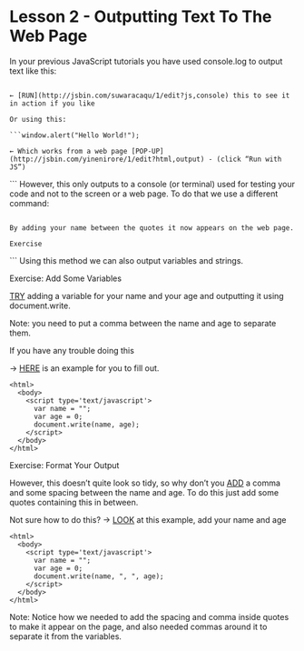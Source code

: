 Lesson 2 - Outputting Text To The Web Page
===========================================

In your previous JavaScript tutorials you have used console.log to output text like this:

```console.log("Hello World!"); 	 

← [RUN](http://jsbin.com/suwaracaqu/1/edit?js,console) this to see it in action if you like

Or using this:

```window.alert("Hello World!");  	

← Which works from a web page [POP-UP](http://jsbin.com/yinenirore/1/edit?html,output) - (click “Run with JS”)
```
<html>
	<body>
		<script type='text/javascript'>
			window.alert("Hello World!");
		</script>
	</body>
</html>
```
However, this only outputs to a console (or terminal) used for testing your code and not to the screen or a web page.  To do that we use a different command:

```document.write("");	

By adding your name between the quotes it now appears on the web page.

Exercise
```
<html>
  <body>
    <script type='text/javascript'>
      document.write("");
    </script>
  </body>
</html>
```
Using this method we can also output variables and strings.

Exercise: Add Some Variables

[TRY](http://jsbin.com/kodubupatu/1/edit?html,output) adding a variable for your name and your age and outputting it using document.write.

Note: you need to put a comma between the name and age to separate them.

If you have any trouble doing this 	

→ [HERE](http://jsbin.com/dujenamila/1/edit?html,output) is an example for you to fill out.

```
<html>
  <body>
    <script type='text/javascript'>
      var name = "";
      var age = 0;
      document.write(name, age);
    </script>
  </body>
</html>
```
Exercise: Format Your Output

However, this doesn’t quite look so tidy, so why don’t you [ADD](http://jsbin.com/difowucoci/1/edit?html,output) a comma and some spacing between the name and age.  To do this just add some quotes containing this in between.

Not sure how to do this?	→ [LOOK](http://jsbin.com/balihuqixi/1/edit?html,output) at this example, add your name and age
```
<html>
  <body>
    <script type='text/javascript'>
      var name = "";
      var age = 0;
      document.write(name, ", ", age);
    </script>
  </body>
</html>
```
Note: Notice how we needed to add the spacing and comma inside quotes to make it appear on the page, and also needed commas around it to separate it from the variables.
